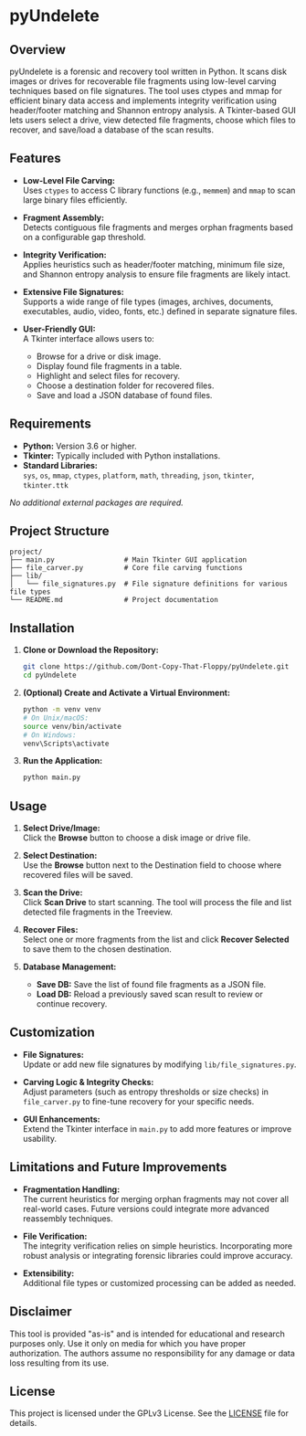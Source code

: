 # pyUndelete

## Overview

pyUndelete is a forensic and recovery tool written in Python. It scans disk images or drives for recoverable file fragments using low-level carving techniques based on file signatures. The tool uses ctypes and mmap for efficient binary data access and implements integrity verification using header/footer matching and Shannon entropy analysis. A Tkinter-based GUI lets users select a drive, view detected file fragments, choose which files to recover, and save/load a database of the scan results.

## Features

- **Low-Level File Carving:**  
  Uses `ctypes` to access C library functions (e.g., `memmem`) and `mmap` to scan large binary files efficiently.
  
- **Fragment Assembly:**  
  Detects contiguous file fragments and merges orphan fragments based on a configurable gap threshold.
  
- **Integrity Verification:**  
  Applies heuristics such as header/footer matching, minimum file size, and Shannon entropy analysis to ensure file fragments are likely intact.
  
- **Extensive File Signatures:**  
  Supports a wide range of file types (images, archives, documents, executables, audio, video, fonts, etc.) defined in separate signature files.
  
- **User-Friendly GUI:**  
  A Tkinter interface allows users to:
  - Browse for a drive or disk image.
  - Display found file fragments in a table.
  - Highlight and select files for recovery.
  - Choose a destination folder for recovered files.
  - Save and load a JSON database of found files.

## Requirements

- **Python:** Version 3.6 or higher.
- **Tkinter:** Typically included with Python installations.
- **Standard Libraries:**  
  `sys`, `os`, `mmap`, `ctypes`, `platform`, `math`, `threading`, `json`, `tkinter`, `tkinter.ttk`

_No additional external packages are required._

## Project Structure

```
project/
├── main.py                 # Main Tkinter GUI application
├── file_carver.py          # Core file carving functions
├── lib/
│   └── file_signatures.py  # File signature definitions for various file types
└── README.md               # Project documentation
```

## Installation

1. **Clone or Download the Repository:**

   ```bash
   git clone https://github.com/Dont-Copy-That-Floppy/pyUndelete.git
   cd pyUndelete
   ```

2. **(Optional) Create and Activate a Virtual Environment:**

   ```bash
   python -m venv venv
   # On Unix/macOS:
   source venv/bin/activate
   # On Windows:
   venv\Scripts\activate
   ```

3. **Run the Application:**

   ```bash
   python main.py
   ```

## Usage

1. **Select Drive/Image:**  
   Click the **Browse** button to choose a disk image or drive file.

2. **Select Destination:**  
   Use the **Browse** button next to the Destination field to choose where recovered files will be saved.

3. **Scan the Drive:**  
   Click **Scan Drive** to start scanning. The tool will process the file and list detected file fragments in the Treeview.

4. **Recover Files:**  
   Select one or more fragments from the list and click **Recover Selected** to save them to the chosen destination.

5. **Database Management:**  
   - **Save DB:** Save the list of found file fragments as a JSON file.
   - **Load DB:** Reload a previously saved scan result to review or continue recovery.

## Customization

- **File Signatures:**  
  Update or add new file signatures by modifying `lib/file_signatures.py`.

- **Carving Logic & Integrity Checks:**  
  Adjust parameters (such as entropy thresholds or size checks) in `file_carver.py` to fine-tune recovery for your specific needs.

- **GUI Enhancements:**  
  Extend the Tkinter interface in `main.py` to add more features or improve usability.

## Limitations and Future Improvements

- **Fragmentation Handling:**  
  The current heuristics for merging orphan fragments may not cover all real-world cases. Future versions could integrate more advanced reassembly techniques.

- **File Verification:**  
  The integrity verification relies on simple heuristics. Incorporating more robust analysis or integrating forensic libraries could improve accuracy.

- **Extensibility:**  
  Additional file types or customized processing can be added as needed.

## Disclaimer

This tool is provided "as-is" and is intended for educational and research purposes only. Use it only on media for which you have proper authorization. The authors assume no responsibility for any damage or data loss resulting from its use.

## License

This project is licensed under the GPLv3 License. See the [LICENSE](LICENSE) file for details.